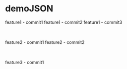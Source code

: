 # demoJSON

feature1 - commit1
feature1 - commit2
feature1 - commit3

<br><br>
feature2 - commit1
feature2 - commit2

<br><br>
feature3 - commit1
